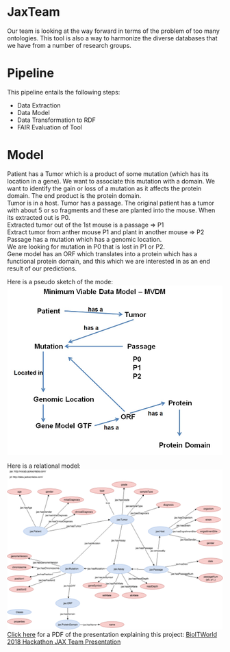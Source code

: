 # JaxTeam

Our team is looking at the way forward in terms of the problem of too many ontologies. This tool is also a way to harmonize the diverse databases that we have from a number of research groups.

# Pipeline
This pipeline entails the following steps: <br />
* Data Extraction <br />
* Data Model <br />
* Data Transformation to RDF <br />
* FAIR Evaluation of Tool <br />

# Model
Patient has a Tumor which is a product of some mutation (which has its location in a gene). We want to associate this mutation with a domain. We want to identify the gain or loss of a mutation as it affects the protein domain. The end product is the protein domain.
<br />
Tumor is in a host. Tumor has a passage. 
The original patient has a tumor with about 5 or so fragments and these are planted into the mouse. When its extracted out is
P0.
<br />
Extracted tumor out of the 1st mouse is a passage => P1
<br />Extract tumor from anther mouse P1 and plant in another mouse => P2
<br />
Passage has a mutation which has a genomic location.
<br />
We are looking for mutation in P0 that is lost in P1 or P2.
<br />
Gene model has an ORF which translates into a protein which has a functional protein domain, and this which we are interested in as an end result of our predictions.

Here is a pseudo sketch of the mode:
<img src="model_jaxteam1.jpg">

Here is a relational model:
<img src="jaxteam_datamodel_1.png">
<a href="BioITWorld2018HackathonJAXTeamV2.pdf">Click here</a> for a PDF of the presentation explaining this project:
<a href="BioITWorld2018HackathonJAXTeamV2.pdf">BioITWorld 2018 Hackathon JAX Team Presentation</a>
